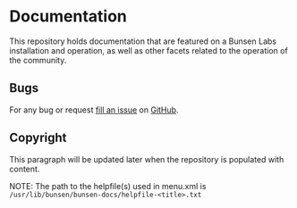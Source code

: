 Documentation
==============

This repository holds documentation that are featured on a Bunsen Labs installation and operation, as well as other facets related to the operation of the community.

Bugs
----

For any bug or request [fill an issue][bug] on [GitHub][ghp].

  [bug]: https://github.com/BunsenLabs/Docs/issues
  [ghp]: https://github.com/BunsenLabs/Docs

Copyright
---------

This paragraph will be updated later when the repository is populated with
content.

NOTE: The path to the helpfile(s) used in menu.xml is `/usr/lib/bunsen/bunsen-docs/helpfile-<title>.txt`
